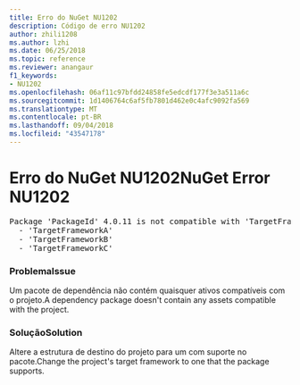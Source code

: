 ```yaml
---
title: Erro do NuGet NU1202
description: Código de erro NU1202
author: zhili1208
ms.author: lzhi
ms.date: 06/25/2018
ms.topic: reference
ms.reviewer: anangaur
f1_keywords:
- NU1202
ms.openlocfilehash: 06af11c97bfdd24858fe5edcdf177f3e3a511a6c
ms.sourcegitcommit: 1d1406764c6af5fb7801d462e0c4afc9092fa569
ms.translationtype: MT
ms.contentlocale: pt-BR
ms.lasthandoff: 09/04/2018
ms.locfileid: "43547178"
---
```

# <a name="nuget-error-nu1202"></a><span data-ttu-id="7dbaa-103">Erro do NuGet NU1202</span><span class="sxs-lookup"><span data-stu-id="7dbaa-103">NuGet Error NU1202</span></span>

<pre>Package 'PackageId' 4.0.11 is not compatible with 'TargetFramework'. Package 'PackageId' 4.0.11 supports:<br/>  - 'TargetFrameworkA'<br/>  - 'TargetFrameworkB'<br/>  - 'TargetFrameworkC'</pre>

### <a name="issue"></a><span data-ttu-id="7dbaa-104">Problema</span><span class="sxs-lookup"><span data-stu-id="7dbaa-104">Issue</span></span>
<span data-ttu-id="7dbaa-105">Um pacote de dependência não contém quaisquer ativos compatíveis com o projeto.</span><span class="sxs-lookup"><span data-stu-id="7dbaa-105">A dependency package doesn't contain any assets compatible with the project.</span></span>

### <a name="solution"></a><span data-ttu-id="7dbaa-106">Solução</span><span class="sxs-lookup"><span data-stu-id="7dbaa-106">Solution</span></span>
<span data-ttu-id="7dbaa-107">Altere a estrutura de destino do projeto para um com suporte no pacote.</span><span class="sxs-lookup"><span data-stu-id="7dbaa-107">Change the project's target framework to one that the package supports.</span></span>